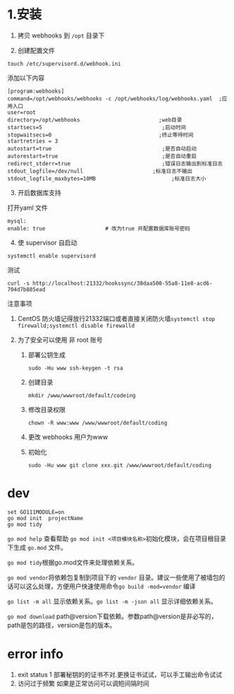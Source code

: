 # 1.安装

1. 拷贝 webhooks 到 `/opt` 目录下

2. 创建配置文件

```
touch /etc/supervisord.d/webhook.ini
```

添加以下内容

```
[program:webhooks]
command=/opt/webhooks/webhooks -c /opt/webhooks/log/webhooks.yaml  ;应用入口
user=root
directory=/opt/webhooks                         ;web目录
startsecs=5                                      ;启动时间
stopwaitsecs=0                                  ;终止等待时间
startretries = 3
autostart=true                                   ;是否自动启动
autorestart=true                                 ;是否自动重启
redirect_stderr=true                             ;错误日志输出到标准日志
stdout_logfile=/dev/null                      ;标准日志不输出
stdout_logfile_maxbytes=10MB                        ;标准日志大小
```

3. 开启数据库支持

打开yaml 文件
```
mysql:
enable: true                   # 改为true 并配置数据库账号密码

```

4. 使 supervisor 自启动

```
systemctl enable supervisord
```

测试 

```
curl -s http://localhost:21332/hookssync/38daa500-55a8-11e8-acd6-704d7b885ead
```

注意事项

1. CentOS 防火墙记得放行21332端口或者直接关闭防火墙`systemctl stop firewalld;systemctl disable firewalld`

2. 为了安全可以使用 非 root 账号

   1. 部署公钥生成

      ```
      sudo -Hu www ssh-keygen -t rsa 
      ```

   2. 创建目录

      ```
      mkdir /www/wwwroot/default/codeing
      ```
   
   3. 修改目录权限
   
		```    
		chown -R www:www /www/wwwroot/default/coding
		```
	
	4. 更改 webhooks 用户为www
	
	5. 初始化
	
	   ```
	   sudo -Hu www git clone xxx.git /www/wwwroot/default/coding
	   ```

# dev 

```
set GO111MODULE=on
go mod init  projectName
go mod tidy
```

`go mod help` 查看帮助
`go mod init <项目模块名称>`初始化模块，会在项目根目录下生成 `go.mod` 文件。

`go mod tidy`根据go.mod文件来处理依赖关系。

`go mod vendor`将依赖包复制到项目下的 `vendor` 目录。建议一些使用了被墙包的话可以这么处理，方便用户快速使用命令`go build -mod=vendor` 编译

`go list -m all` 显示依赖关系。`go list -m -json all` 显示详细依赖关系。

`go mod download`  path@version下载依赖。参数path@version是非必写的，path是包的路径，version是包的版本。


# error info 
1. exit status 1
部署秘钥的的证书不对.更换证书试试，可以手工输出命令试试
2. 访问过于频繁
如果是正常访问可以调短间隔时间